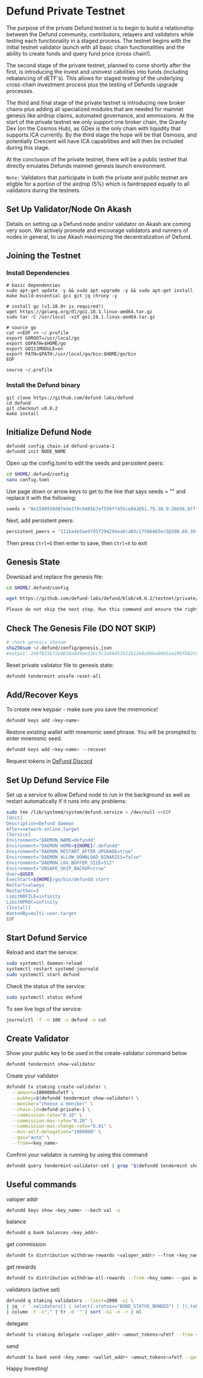 # Defund Private Testnet

The purpose of the private Defund testnet is to begin to build a relationship between the Defund community, contributors, relayers and validators while testing each functionality in a staged process. The testnet begins with the initial testnet validator launch with all basic chain functionalities and the ability to create funds and query fund price (cross chain!).

The second stage of the private testnet, planned to come shortly after the first, is introducing the invest and uninvest cabilities into funds (including rebalancing of dETF's). This allows for staged testing of the underlying cross-chain investment process plus the testing of Defunds upgrade processes.

The third and final stage of the private testnet is introducing new broker chains plus adding all specialized modules that are needed for mainnet genesis like airdrop claims, automated governance, and emmissions. At the start of the private testnet we only support one broker chain, the Gravity Dex (on the Cosmos Hub), as GDex is the only chain with liquidity that supports ICA currently. By the third stage the hope will be that Osmosis, and potentially Crescent will have ICA capabilities and will then be included during this stage.

At the conclusion of the private testnet, there will be a public testnet that directly emulates Defunds mainnet genesis launch environment.

`Note:` Validators that participate in both the private and public testnet are eligble for a portion of the airdrop (5%) which is fairdropped equally to all validators during the testnets.

## Set Up Validator/Node On Akash

Details on setting up a Defund node and/or validator on Akash are coming very soon. We actively promote and encourage validators and runners of nodes in general, to use Akash maximizing the decentralization of Defund.

## Joining the Testnet

### Install Dependencies

```
# basic dependencies
sudo apt-get update -y && sudo apt upgrade -y && sudo apt-get install make build-essential gcc git jq chrony -y

# install go (v1.18.0+ is required!)
wget https://golang.org/dl/go1.18.1.linux-amd64.tar.gz
sudo tar -C /usr/local -xzf go1.18.1.linux-amd64.tar.gz

# source go
cat <<EOF >> ~/.profile
export GOROOT=/usr/local/go
export GOPATH=$HOME/go
export GO111MODULE=on
export PATH=$PATH:/usr/local/go/bin:$HOME/go/bin
EOF

source ~/.profile
```

### Install the Defund binary

```
git clone https://github.com/defund-labs/defund
cd defund
git checkout v0.0.2
make install
```

## Initialize Defund Node

```bash
defundd config chain-id defund-private-1
defundd init NODE_NAME
```

Open up the config.toml to edit the seeds and persistent peers:

```bash
cd $HOME/.defund/config
nano config.toml
```

Use page down or arrow keys to get to the line that says seeds = "" and replace it with the following:

```bash
seeds = "8e1590558d8fede2f8c9405b7ef550ff455ce842@51.79.30.9:26656,bfffaf3b2c38292bd0aa2a3efe59f210f49b5793@51.91.208.71:26656,106c6974096ca8224f20a85396155979dbd2fb09@198.244.141.176:26656"
```

Next, add persistent peers:

```bash
persistent_peers = "111ba4e5ae97d5f294294ea6ca03c17506465ec5@208.68.39.221:26656,f114c02efc5aa7ee3ee6733d806a1fae2fbfb66b@5.189.178.222:46656,8980faac5295875a5ecd987a99392b9da56c9848@85.10.216.151:26656,3c3170f0bcbdcc1bef12ed7b92e8e03d634adf4e@65.108.103.236:27656"
```

Then press ```Ctrl+O``` then enter to save, then ```Ctrl+X``` to exit


## Genesis State

Download and replace the genesis file:

```bash
cd $HOME/.defund/config

wget https://github.com/defund-labs/defund/blob/v0.0.2/testnet/private/genesis.json

Please do not skip the next step. Run this command and ensure the right genesis is being used.
```

## Check The Genesis File (DO NOT SKIP)

```bash
# check genesis shasum
sha256sum ~/.defund/config/genesis.json
#output: 268f625672ed618a844ee32bcfc3a66d51921b12e6a966a0965aa296fb82c032
```

Reset private validator file to genesis state:

```bash
defundd tendermint unsafe-reset-all
```

## Add/Recover Keys
To create new keypair - make sure you save the mnemonics!
```bash
defundd keys add <key-name> 
```
Restore existing wallet with mnemonic seed phrase. You will be prompted to enter mnemonic seed. 
```bash
defundd keys add <key-name> --recover
```
Request tokens in [DeFund Discord](https://discord.com/invite/QuXAdnd7Pc)

## Set Up Defund Service File

Set up a service to allow Defund node to run in the background as well as restart automatically if it runs into any problems:

```bash
sudo tee /lib/systemd/system/defund.service > /dev/null <<EOF
[Unit]
Description=Defund daemon
After=network-online.target
[Service]
Environment="DAEMON_NAME=defundd"
Environment="DAEMON_HOME=${HOME}/.defundd"
Environment="DAEMON_RESTART_AFTER_UPGRADE=true"
Environment="DAEMON_ALLOW_DOWNLOAD_BINARIES=false"
Environment="DAEMON_LOG_BUFFER_SIZE=512"
Environment="UNSAFE_SKIP_BACKUP=true"
User=$USER
ExecStart=${HOME}/go/bin/defundd start
Restart=always
RestartSec=3
LimitNOFILE=infinity
LimitNPROC=infinity
[Install]
WantedBy=multi-user.target
EOF
```


## Start Defund Service

Reload and start the service:

```bash
sudo systemctl daemon-reload
systemctl restart systemd-journald
sudo systemctl start defund
```

Check the status of the service:

```bash
sudo systemctl status defund
```

To see live logs of the service:

```bash
journalctl -f -n 100 -u defund -o cat
```

## Create Validator

Show your public key to be used in the create-validator command below

```bash
defundd tendermint show-validator
```

Create your validator

```bash
defundd tx staking create-validator \
  --amount=1000000ufetf \
  --pubkey=$(defundd tendermint show-validator) \
  --moniker="choose a moniker" \
  --chain-id=defund-private-1 \
  --commission-rate="0.10" \
  --commission-max-rate="0.20" \
  --commission-max-change-rate="0.01" \
  --min-self-delegation="1000000" \
  --gas="auto" \
  --from=<key_name>
```

Confirm your validator is running by using this command

```bash
defundd query tendermint-validator-set | grep "$(defundd tendermint show-address)"
```

## Useful commands

valoper addr
```bash
defundd keys show <key_name> --bech val -a
```

balance
```bash
defundd q bank balances <key_addr>
```

get commission
```bash
defundd tx distribution withdraw-rewards <valoper_addr> --from <key_name> --commission --gas auto -y
```

get rewards
```bash
defundd tx distribution withdraw-all-rewards --from <key_name> --gas auto -y
```

validators (active set)
```bash
defundd q staking validators --limit=2000 -oj \
| jq -r '.validators[] | select(.status=="BOND_STATUS_BONDED") | [(.tokens|tonumber / pow(10;6)), .description.moniker] | @csv' \
| column -t -s"," | tr -d '"'| sort -k1 -n -r | nl
```

delegate
```bash
defundd tx staking delegate <valoper_addr> <amout_tokens>ufetf --from <key_name> --gas auto -y
```

send
```bash
defundd tx bank send <key_name> <wallet_addr> <amout_tokens>ufetf --gas auto -y
```


Happy Investing!
